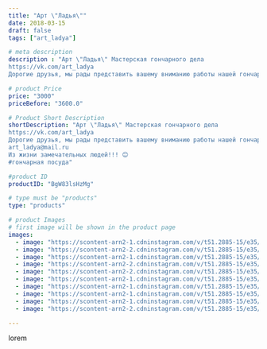 ```yaml
---
title: "Арт \"Ладья\""
date: 2018-03-15
draft: false
tags: ["art_ladya"]

# meta description
description : "Арт \"Ладья\" Мастерская гончарного дела 
https://vk.com/art_ladya 
Дорогие друзья, мы рады представить вашему вниманию работы нашей гончарной мастерской!!! Гот"

# product Price
price: "3000"
priceBefore: "3600.0"

# Product Short Description
shortDescription: "Арт \"Ладья\" Мастерская гончарного дела 
https://vk.com/art_ladya 
Дорогие друзья, мы рады представить вашему вниманию работы нашей гончарной мастерской!!! Готовы исполнить ваш заказ на керамические изделия от горшка и чайника до эксклюзивного подарочного сувенира. В торговой лавке есть замечательные гончарные изделия, которые будут служить вам в быту и радовать вас и ваших гостей своей оригинальностью и практичностью. Большой выбор керамических Кружек, Крынок, Кувшинов, Горшков для запекания пищи и хренения мёда. Есть керамические Турки для варки кофе, питейные Чарки, Пиалы, Чашки, Графины и Штофы, Подсвечники, Миски, Чайники и другая кухонная гончарная утварь, так же лепные Магниты на холодильник со сказочными персонажами выполненные в виде древних изразцов. Есть и лепные Свистульки. Мы рады исполнить для вас из глины заказ вашей мечты или даже скрутить вместе с Вами на гончарном круге горшочек, который потом будет хранить тепло ваших рук и усердия! 
art_ladya@mail.ru 
Из жизни замечательных людей!!! 😊
#гончарная посуда"

#product ID
productID: "BgW83lsHzMg"

# type must be "products"
type: "products"

# product Images
# first image will be shown in the product page
images:
  - image: "https://scontent-arn2-1.cdninstagram.com/v/t51.2885-15/e35/40360534_1859956830787343_1834286648431476736_n.jpg?se=7&tp=1&_nc_ht=scontent-arn2-1.cdninstagram.com&_nc_cat=111&_nc_ohc=0TkjxBRczawAX-hlrhs&oh=93c605010cd2005a5aabfc7687d13ea4&oe=606D66AF&ig_cache_key=MTczNTg0MTk3OTkwNjM0NjQzMg%3D%3D.2"
  - image: "https://scontent-arn2-2.cdninstagram.com/v/t51.2885-15/e35/40251219_1617933404978825_914823687541096448_n.jpg?se=8&tp=1&_nc_ht=scontent-arn2-2.cdninstagram.com&_nc_cat=105&_nc_ohc=0IDZ3XfsrFMAX-nsmcq&oh=4554d2b8fd0ed9c26ff9679c8254a4eb&oe=606AABBE&ig_cache_key=MTczNTg0MTk5MTQ5OTI4MjMwMA%3D%3D.2"
  - image: "https://scontent-arn2-1.cdninstagram.com/v/t51.2885-15/e35/40621522_258823918100251_367351997390651392_n.jpg?se=8&tp=1&_nc_ht=scontent-arn2-1.cdninstagram.com&_nc_cat=107&_nc_ohc=BBrKgMgvh-AAX9QWiGc&oh=e6734059253c400c3d30a94fca1156d5&oe=606B194D&ig_cache_key=MTczNTg0MjAwMzMxODc0NTczNA%3D%3D.2"
  - image: "https://scontent-arn2-2.cdninstagram.com/v/t51.2885-15/e35/40199236_2113161792051144_203518842092126208_n.jpg?se=8&tp=1&_nc_ht=scontent-arn2-2.cdninstagram.com&_nc_cat=100&_nc_ohc=ALHu8Fs8HAMAX-N_bP6&oh=6d79047ad0375e1cdb24f1e50f527325&oe=606CA5CA&ig_cache_key=MTczNTg0MjAxODA0OTI1ODkwMA%3D%3D.2"
  - image: "https://scontent-arn2-2.cdninstagram.com/v/t51.2885-15/e35/40099430_234831967201884_8851054112377143296_n.jpg?se=8&tp=1&_nc_ht=scontent-arn2-2.cdninstagram.com&_nc_cat=100&_nc_ohc=UXxlI2F0l70AX8-g5AS&oh=a6f93e7c82dc4be65893bf392c6d9719&oe=606CFEE0&ig_cache_key=MTczNTg0MjAyODk3OTcyNTUxNA%3D%3D.2"
  - image: "https://scontent-arn2-1.cdninstagram.com/v/t51.2885-15/e35/39506599_319712948785103_4895630403764748288_n.jpg?se=8&tp=1&_nc_ht=scontent-arn2-1.cdninstagram.com&_nc_cat=111&_nc_ohc=M-7hk18bhdQAX-StPm-&oh=c2f5c61d71668deacced9bf1714a13d8&oe=606ACA74&ig_cache_key=MTczNTg0MjAzODUzNDM1MTEzMQ%3D%3D.2"
  - image: "https://scontent-arn2-1.cdninstagram.com/v/t51.2885-15/e35/40168572_325344698238981_6244140067581853696_n.jpg?se=8&tp=1&_nc_ht=scontent-arn2-1.cdninstagram.com&_nc_cat=109&_nc_ohc=sQtSr3RTKyMAX8PIAf0&oh=524fac0315e4d4e6bafb7f5736287ab1&oe=606AD9B1&ig_cache_key=MTczNTg0MjA0NzAyMzUxMzUwMg%3D%3D.2"
  - image: "https://scontent-arn2-1.cdninstagram.com/v/t51.2885-15/e35/40281859_1821240187954555_4664176746487087104_n.jpg?se=8&tp=1&_nc_ht=scontent-arn2-1.cdninstagram.com&_nc_cat=107&_nc_ohc=9I9Gr2L7610AX-UdjuN&oh=ff5c9e20fb3d0bd38f4d391672c6b018&oe=606D30DC&ig_cache_key=MTczNTg0MjA1OTI0NTgyMDIxNQ%3D%3D.2"
  - image: "https://scontent-arn2-1.cdninstagram.com/v/t51.2885-15/e35/39894852_318123018947329_900113257048571904_n.jpg?tp=1&_nc_ht=scontent-arn2-1.cdninstagram.com&_nc_cat=101&_nc_ohc=tJCG393Tz2oAX-IJweR&oh=b8e8464f241d5466cd94e05b194cc91f&oe=6069E553&ig_cache_key=MTczNTg0MjA3NjM1ODM4MDY1Ng%3D%3D.2"
  - image: "https://scontent-arn2-2.cdninstagram.com/v/t51.2885-15/e35/40475073_1879539092081573_7528356948605927424_n.jpg?se=8&tp=1&_nc_ht=scontent-arn2-2.cdninstagram.com&_nc_cat=105&_nc_ohc=aY_2sHi2uDAAX_u1iWx&oh=4b468b7ed5d8368c3a376e6fe0ec313f&oe=606BF3DA&ig_cache_key=MTczNTg0MjA4ODQwNDQ4ODYwMQ%3D%3D.2"

---
```

lorem
